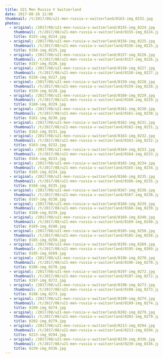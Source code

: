 ```yaml
---
title: U21 Men Russia V Switzerland
date: 2017-08-26 12:00
thumbnail: /t/2017/08/u21-men-russia-v-switzerland/0163-img_0232.jpg
photos:
  - original: /2017/08/u21-men-russia-v-switzerland/0155-img_0224.jpg
    thumbnail: /t/2017/08/u21-men-russia-v-switzerland/0155-img_0224.jpg
    title: 0155-img_0224.jpg
  - original: /2017/08/u21-men-russia-v-switzerland/0156-img_0225.jpg
    thumbnail: /t/2017/08/u21-men-russia-v-switzerland/0156-img_0225.jpg
    title: 0156-img_0225.jpg
  - original: /2017/08/u21-men-russia-v-switzerland/0157-img_0226.jpg
    thumbnail: /t/2017/08/u21-men-russia-v-switzerland/0157-img_0226.jpg
    title: 0157-img_0226.jpg
  - original: /2017/08/u21-men-russia-v-switzerland/0158-img_0227.jpg
    thumbnail: /t/2017/08/u21-men-russia-v-switzerland/0158-img_0227.jpg
    title: 0158-img_0227.jpg
  - original: /2017/08/u21-men-russia-v-switzerland/0159-img_0228.jpg
    thumbnail: /t/2017/08/u21-men-russia-v-switzerland/0159-img_0228.jpg
    title: 0159-img_0228.jpg
  - original: /2017/08/u21-men-russia-v-switzerland/0160-img_0229.jpg
    thumbnail: /t/2017/08/u21-men-russia-v-switzerland/0160-img_0229.jpg
    title: 0160-img_0229.jpg
  - original: /2017/08/u21-men-russia-v-switzerland/0161-img_0230.jpg
    thumbnail: /t/2017/08/u21-men-russia-v-switzerland/0161-img_0230.jpg
    title: 0161-img_0230.jpg
  - original: /2017/08/u21-men-russia-v-switzerland/0162-img_0231.jpg
    thumbnail: /t/2017/08/u21-men-russia-v-switzerland/0162-img_0231.jpg
    title: 0162-img_0231.jpg
  - original: /2017/08/u21-men-russia-v-switzerland/0163-img_0232.jpg
    thumbnail: /t/2017/08/u21-men-russia-v-switzerland/0163-img_0232.jpg
    title: 0163-img_0232.jpg
  - original: /2017/08/u21-men-russia-v-switzerland/0164-img_0233.jpg
    thumbnail: /t/2017/08/u21-men-russia-v-switzerland/0164-img_0233.jpg
    title: 0164-img_0233.jpg
  - original: /2017/08/u21-men-russia-v-switzerland/0165-img_0234.jpg
    thumbnail: /t/2017/08/u21-men-russia-v-switzerland/0165-img_0234.jpg
    title: 0165-img_0234.jpg
  - original: /2017/08/u21-men-russia-v-switzerland/0166-img_0235.jpg
    thumbnail: /t/2017/08/u21-men-russia-v-switzerland/0166-img_0235.jpg
    title: 0166-img_0235.jpg
  - original: /2017/08/u21-men-russia-v-switzerland/0167-img_0238.jpg
    thumbnail: /t/2017/08/u21-men-russia-v-switzerland/0167-img_0238.jpg
    title: 0167-img_0238.jpg
  - original: /2017/08/u21-men-russia-v-switzerland/0168-img_0239.jpg
    thumbnail: /t/2017/08/u21-men-russia-v-switzerland/0168-img_0239.jpg
    title: 0168-img_0239.jpg
  - original: /2017/08/u21-men-russia-v-switzerland/0169-img_0240.jpg
    thumbnail: /t/2017/08/u21-men-russia-v-switzerland/0169-img_0240.jpg
    title: 0169-img_0240.jpg
  - original: /2017/08/u21-men-russia-v-switzerland/0185-img_0258.jpg
    thumbnail: /t/2017/08/u21-men-russia-v-switzerland/0185-img_0258.jpg
    title: 0185-img_0258.jpg
  - original: /2017/08/u21-men-russia-v-switzerland/0195-img_0269.jpg
    thumbnail: /t/2017/08/u21-men-russia-v-switzerland/0195-img_0269.jpg
    title: 0195-img_0269.jpg
  - original: /2017/08/u21-men-russia-v-switzerland/0196-img_0270.jpg
    thumbnail: /t/2017/08/u21-men-russia-v-switzerland/0196-img_0270.jpg
    title: 0196-img_0270.jpg
  - original: /2017/08/u21-men-russia-v-switzerland/0197-img_0272.jpg
    thumbnail: /t/2017/08/u21-men-russia-v-switzerland/0197-img_0272.jpg
    title: 0197-img_0272.jpg
  - original: /2017/08/u21-men-russia-v-switzerland/0198-img_0273.jpg
    thumbnail: /t/2017/08/u21-men-russia-v-switzerland/0198-img_0273.jpg
    title: 0198-img_0273.jpg
  - original: /2017/08/u21-men-russia-v-switzerland/0199-img_0274.jpg
    thumbnail: /t/2017/08/u21-men-russia-v-switzerland/0199-img_0274.jpg
    title: 0199-img_0274.jpg
  - original: /2017/08/u21-men-russia-v-switzerland/0202-img_0279.jpg
    thumbnail: /t/2017/08/u21-men-russia-v-switzerland/0202-img_0279.jpg
    title: 0202-img_0279.jpg
  - original: /2017/08/u21-men-russia-v-switzerland/0213-img_0294.jpg
    thumbnail: /t/2017/08/u21-men-russia-v-switzerland/0213-img_0294.jpg
    title: 0213-img_0294.jpg
  - original: /2017/08/u21-men-russia-v-switzerland/0239-img_0336.jpg
    thumbnail: /t/2017/08/u21-men-russia-v-switzerland/0239-img_0336.jpg
    title: 0239-img_0336.jpg
---
```


